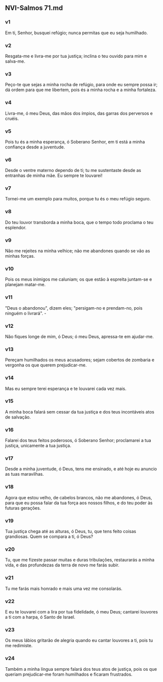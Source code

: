 ## NVI-Salmos 71.md
### v1
 Em ti, Senhor, busquei refúgio; nunca permitas que eu seja humilhado.
### v2
 Resgata-me e livra-me por tua justiça; inclina o teu ouvido para mim e salva-me.
### v3
 Peço-te que sejas a minha rocha de refúgio, para onde eu sempre possa ir; dá ordem para que me libertem, pois és a minha rocha e a minha fortaleza.
### v4
 Livra-me, ó meu Deus, das mãos dos ímpios, das garras dos perversos e cruéis.
### v5
 Pois tu és a minha esperança, ó Soberano Senhor, em ti está a minha confiança desde a juventude.
### v6
 Desde o ventre materno dependo de ti; tu me sustentaste desde as entranhas de minha mãe. Eu sempre te louvarei!
### v7
 Tornei-me um exemplo para muitos, porque tu és o meu refúgio seguro.
### v8
 Do teu louvor transborda a minha boca, que o tempo todo proclama o teu esplendor.
### v9
 Não me rejeites na minha velhice; não me abandones quando se vão as minhas forças.
### v10
 Pois os meus inimigos me caluniam; os que estão à espreita juntam-se e planejam matar-me.
### v11
 "Deus o abandonou", dizem eles; "persigam-no e prendam-no, pois ninguém o livrará". -
### v12
 Não fiques longe de mim, ó Deus; ó meu Deus, apressa-te em ajudar-me.
### v13
 Pereçam humilhados os meus acusadores; sejam cobertos de zombaria e vergonha os que querem prejudicar-me.
### v14
 Mas eu sempre terei esperança e te louvarei cada vez mais.
### v15
 A minha boca falará sem cessar da tua justiça e dos teus incontáveis atos de salvação.
### v16
 Falarei dos teus feitos poderosos, ó Soberano Senhor; proclamarei a tua justiça, unicamente a tua justiça.
### v17
 Desde a minha juventude, ó Deus, tens me ensinado, e até hoje eu anuncio as tuas maravilhas.
### v18
 Agora que estou velho, de cabelos brancos, não me abandones, ó Deus, para que eu possa falar da tua força aos nossos filhos, e do teu poder às futuras gerações.
### v19
 Tua justiça chega até as alturas, ó Deus, tu, que tens feito coisas grandiosas. Quem se compara a ti, ó Deus?
### v20
 Tu, que me fizeste passar muitas e duras tribulações, restaurarás a minha vida, e das profundezas da terra de novo me farás subir.
### v21
 Tu me farás mais honrado e mais uma vez me consolarás.
### v22
 E eu te louvarei com a lira por tua fidelidade, ó meu Deus; cantarei louvores a ti com a harpa, ó Santo de Israel.
### v23
 Os meus lábios gritarão de alegria quando eu cantar louvores a ti, pois tu me redimiste.
### v24
 Também a minha língua sempre falará dos teus atos de justiça, pois os que queriam prejudicar-me foram humilhados e ficaram frustrados.
